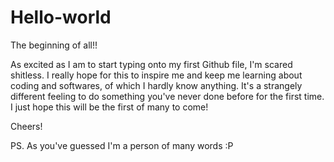 # Hello-world
The beginning of all!!

As excited as I am to start typing onto my first Github file, I'm scared shitless. I really hope for this to inspire me and keep me learning about coding and softwares, of which I hardly know anything. It's a strangely different feeling to do something you've never done before for the first time. I just hope this will be the first of many to come!

Cheers! 

PS. As you've guessed I'm a person of many words :P
